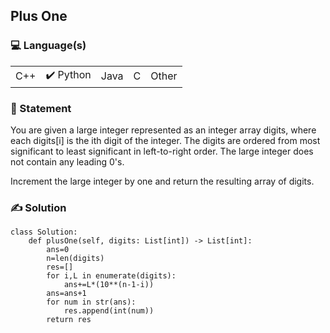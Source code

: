 ## Plus One

### 💻 Language(s)

<table>
    <tr>
        <td>  C++</td>
        <td>✔️ Python</td>
        <td>  Java</td>
        <td>  C</td>
        <td>  Other</td>
    </tr>
</table>

### 📖 Statement

You are given a large integer represented as an integer array digits, where each digits[i] is the ith digit of the integer. The digits are ordered from most significant to least significant in left-to-right order. The large integer does not contain any leading 0's.

Increment the large integer by one and return the resulting array of digits.

### ✍️ Solution

```
class Solution:
    def plusOne(self, digits: List[int]) -> List[int]:
        ans=0
        n=len(digits)
        res=[]
        for i,L in enumerate(digits):
            ans+=L*(10**(n-1-i))
        ans=ans+1
        for num in str(ans):
            res.append(int(num))
        return res
 ```
